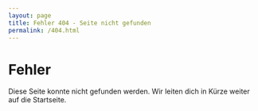 ```yaml
---
layout: page
title: Fehler 404 - Seite nicht gefunden
permalink: /404.html
---
```

# Fehler
Diese Seite konnte nicht gefunden werden. Wir leiten dich in Kürze weiter auf die Startseite.

<meta http-equiv="refresh" content="8; url=/">
